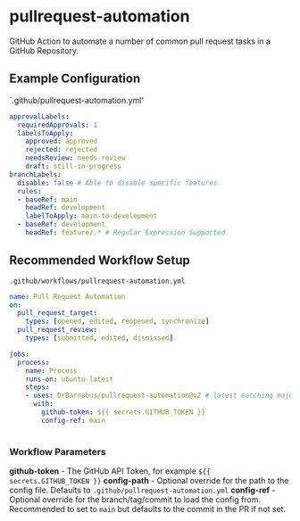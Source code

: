 # pullrequest-automation

GitHub Action to automate a number of common pull request tasks in a GitHub Repository.

## Example Configuration

`.github/pullrequest-automation.yml'
```yaml
approvalLabels:
  requiredApprovals: 1
  labelsToApply:
    approved: approved
    rejected: rejected
    needsReview: needs-review
    draft: still-in-progress
branchLabels:
  disable: false # Able to disable specific features
  rules:
  - baseRef: main
    headRef: development
    labelToApply: main-to-development
  - baseRef: development
    headRef: feature/.* # Regular Expression Supported

```

## Recommended Workflow Setup

`.github/workflows/pullrequest-automation.yml`
```yaml
name: Pull Request Automation
on:
  pull_request_target:
    types: [opened, edited, reopened, synchronize]
  pull_request_review:
    types: [submitted, edited, dismissed]

jobs:
  process:
    name: Process
    runs-on: ubuntu-latest
    steps:
    - uses: DrBarnabus/pullrequest-automation@v2 # latest matching major version 'v2' or specific version 'v2.3.1' or branch 'main'
      with:
        github-token: ${{ secrets.GITHUB_TOKEN }}
        config-ref: main
    
```

### Workflow Parameters

__github-token__ - The GitHub API Token, for example `${{ secrets.GITHUB_TOKEN }}`
__config-path__ - Optional override for the path to the config file. Defaults to `.github/pullrequest-automation.yml`
__config-ref__ - Optional override for the branch/tag/commit to load the config from. Recommended to set to `main` but defaults to the commit in the PR if not set.
